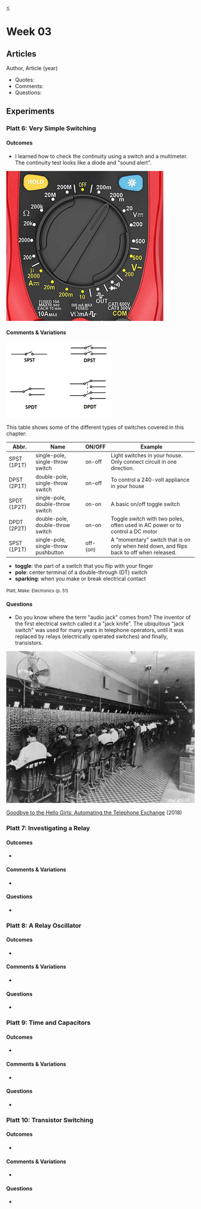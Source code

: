 [<](README.md)


# Week 03


## Articles

Author, Article (year)
- Quotes:
- Comments:
- Questions:





## Experiments


### Platt 6: Very Simple Switching

#### Outcomes

- I learned how to check the continuity using a switch and a multimeter. The continuity test looks like a diode and "sound alert".

<img height=400 src="assets/img/multimeter-etekcity-controls.png">




#### Comments & Variations

<img height=200 src="assets/img/platt-ex06-switch-SPST-DPST-SPDT-DPDT.png">

This table shows some of the different types of switches covered in this chapter:

Abbr. | Name | ON/OFF | Example
--- | --- | --- | ---
SPST (1P1T) | single-pole, single-throw switch | on-off | Light switches in your house. Only connect circuit in one direction.
DPST (2P1T) | double-pole, single-throw switch | on-off | To control a 240-volt appliance in your house
SPDT (1P2T) | single-pole, double-throw switch | on-on | A basic on/off toggle switch
DPDT (2P2T) | double-pole, double-throw switch | on-on | Toggle switch with two poles, often used in AC power or to control a DC motor
SPST (1P1T) | single-pole, single-throw pushbutton | off-(on) | A  "momentary" switch that is on only when held down, and flips back to off when released.

- **toggle**: the part of a switch that you flip with your finger
- **pole**: center terminal of a double-through (DT) switch
- **sparking**: when you make or break electrical contact

<small>Platt, Make: Electronics (p. 51)</small>


#### Questions
- Do you know where the term "audio jack" comes from? The inventor of the first electrical switch called it a "jack knife". The ubiquitous "jack switch" was used for many years in telephone operators, until it was replaced by relays (electrically operated switches) and finally, transistors.

<img width=700 src="assets/img/platt-ex06-telephone-operators.jpeg">

[Goodbye to the Hello Girls: Automating the Telephone Exchange](https://www.sciencemuseum.org.uk/objects-and-stories/goodbye-hello-girls-automating-telephone-exchange) (2018)





### Platt 7: Investigating a Relay

#### Outcomes
-

#### Comments & Variations
-

#### Questions
-



### Platt 8: A Relay Oscillator

#### Outcomes
-

#### Comments & Variations
-

#### Questions
-



### Platt 9: Time and Capacitors

#### Outcomes
-

#### Comments & Variations
-

#### Questions
-



### Platt 10: Transistor Switching

#### Outcomes
-

#### Comments & Variations
-

#### Questions
-
